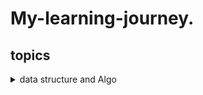  # My-learning-journey.
## topics
<details>
  <summary>data structure and Algo</summary>
  <h1>What is data struture</h1>
  <P>Data structure is a specialized format for organizing, sorting, and manipulating data. It defines the relationship between data and operations that can be performed on data.  Properly designed data structures can provide efficient methods for data retrieval, insertion, deletion, and sorting.</P>

  <details>
    <summary>Topic: 1</summary>
  <discription> 
    <h1> Learn about  arrays and link list </h1>
     <h3>Arrays: </h3> Arrays are allocated in contiguous memory locations, meaning that all elements are stored together in memory. The size of an  array is fixed when it is created. Insertions and deletions can be inefficient in arrays because elements need to be shifted or moved to maintain the contiguous structure. Insertions and deletions at the beginning or middle of an array can take O(n) time on average, where n is the number of elements. Accessing elements in an array is very efficient using index-based access. It takes O(1) time to access an element directly using its index. Access: O(1), Insertions/Deletions at the end: O(1) or O(n) (if reallocation is needed).
     <h3>LinkList: </h3>
      <p>
         Linked lists consist of nodes that are not necessarily stored in contiguous memory locations. Each node contains both data and a          reference (or pointer) to the next node in the list. The size of a linked list can grow dynamically as nodes are added.
         Linked lists are designed for efficient insertions and deletions, especially when they involve adding or removing nodes from the          beginning or middle of the list. These operations generally take O(1) time if you have a reference to the node.
        Accessing elements in a linked list requires traversing from the head node to the desired node, which takes O(n) time on average         in the worst case. Linked lists have higher memory overhead due to the additional memory required for the node pointers.
       Access: O(n), Insertions/Deletions at the beginning/middle: O(1), Insertions/Deletions at the end: O(n) (if traversal is needed).
        </p>
    <br>
    <br>
  </discription>
  </details>


  
  <details>
    <summary>Topic: 2 (What is the stack?)</summary>
  <discription> 
    <h1> Stack </h1>
        <h3>Stack: </h3> 
            a stack is a data structure that follows the Last In First Out (LIFO) principle. Think of it as a stack of plates where you can only add or remove plates from the top.
        <h3>Basic Operations:</h3>
            Push: Adding an item to the stack is called pushing. The item is added to the top of the stack. <br>
            Pop: Removing an item from the stack is called popping. The top item is removed from the stack.<br>
            Peek or Top: Viewing the top item without removing it from the stack.<br>
            IsEmpty: Checking if the stack is empty.<br>
            IsFull: Checking if the stack is full (in cases where the stack has a fixed size).<br>

  </discription>
  </details>
  
  <details> 
   <summary>LinkLIst Code in C++ with all basic Operations</summary>
   <discription>
    <h2>Code of linked list </h2>
    <h3>How to create a linked list in C++ and append an element at its beginning. Insert At the end and also Insert at mid of the LinkedList and how can we traverse the linkedlist</h3>
    <p>
    
     
     
     
     class Node {
     public:
       int data;
       Node *Next;
     
       Node(int val){
         data = val;
         Next = nullptr;
       }
     };
     
     class LinkedList{
       Node *head;
       Node *tail;
       int size;
     public:
       LinkedList(){
         head = nullptr;
         tail = nullptr;
         size = 0;
       }
      void Insert(int val){
        Node *newNode = new Node(val);
        if(head == nullptr){
          head = newNode;
          tail = newNode;
          size++;
        }
        else{
          tail->Next = newNode;
          tail = newNode;
          size++;
          tail->Next = head;
        }
      }
     void InsertAtMiddle(int val) {
         Node *newNode = new Node(val);
     
         if (size == 0) {
             head = newNode;
             tail = newNode;
             newNode->Next = head;
             size++;
         } else {
             Node *temp = head;
             int mid = size / 2;
             while (mid > 1) {
                 temp = temp->Next;
                 mid--;
             }
     
             newNode->Next = temp->Next;
             temp->Next = newNode;
             size++;
         }
     }
     
     void DeleteAtFirst(){
       if(size == 0){
         cout << "List is empty. Cannot delete from an empty list." << endl;
         return;
       }
       else if( size == 1){
         delete head;
         head = nullptr;
         tail = nullptr;
         size--;
       }
       else{
         Node * temp = head;
         head = head->Next;
         tail->Next = head;
         delete temp;
         size--;
       }
     }
     
     
     
     
     
     
     
     void Print() {
         Node *current = head;
         do {
             cout << current->data << " ";
             current = current->Next;
         } while (current != head);
     
         cout << endl;
     }
     
     
     };
     
     
     int main(){
       LinkedList myList;
       myList.Insert(10);
       myList.Insert(20);
       myList.Insert(40);
       myList.Insert(50);
       myList.InsertAtMiddle(15);
       myList.Print();
       myList.Insert(100);
       myList.Print();
       myList.DeleteAtFirst();
       myList.Print();
       return 0;
     }


    
   </discription>
  </details>

  <details> 
   <summary>Reverse the LinkLIst Code in C++</summary>
   <discription>
    <h2>Code of linked list </h2>
    <h3>How to reverse the linkedlist in C++</h3>
    <p>
            
     ListNode* reverseList(ListNode* head) {
               if (head == nullptr || head->next == nullptr) {
               return head;
           }
           
           ListNode* restReversed = reverseList(head->next);
           head->next->next = head;
           head->next = nullptr;
           
           return restReversed;
           }


    
   </discription>
  </details>
  

  
  <details>
   <summary>array Fundamental Code</summary>
   <details>
    <summary>Insertion</summary>
    
     `      #include <iostream>
            using namespace std;
      
        int main() {
          const int MAX_SIZE = 5; // array maz size
          int arr[MAX_SIZE] = {1, 2, 3, 5};
          int size = sizeof(arr)/sizeof(arr[0]); // current size of array
          int newIndex = 3;
          int newValue = 4;
        
          for(int i = size; i > newIndex; i--){
            arr[i] = arr[i - 1];
          }
        
          arr[newIndex] = newValue;
          
          cout << "Array after Insertion: "<< endl;
          for(int i = 0; i < size; i++){
            cout << arr[i] << " ";
          }
        
        
          return 0;
        }
`
   </details>
<details>
    <summary>Deletion</summary>


    
    `          #include <iostream>
               using namespace std;
             
          int main() {
            const int MAX_SIZE = 5; // array maz size
            int arr[MAX_SIZE] = {1, 2, 3, 4, 5};
            int size = sizeof(arr)/sizeof(arr[0]); // current size of array
          
            int deleteIndex = 3;
          
            for(int i = deleteIndex; i < size -1; i++){
              arr[i] = arr[i + 1];
            }
          
            size--;
            cout << "Array after Insertion: "<< endl;
            for(int i = 0; i < size; i++){
              cout << arr[i] << " ";
            }
          
          
            return 0;
          }
   </details>
<details>
  <summary>find the index of highest number</summary>

 
         #include "iostream"
         using namespace std;
             
     int main(){
       int arr[]= {1,3,4,7};
       int size = sizeof(arr)/sizeof(arr[0]);
       int Index = 0;
       int max_num = 0;
     
       for(int i =0; i < size; i++){
         if(arr[i] > max_num){
           max_num = arr[i];
           Index = i;
         }
       }
       cout<<"Max Number: " << max_num << endl;
       cout << "index of max numebr: " <<Index << endl;
       return 0;
     }

 </details>
 <details>
  <summary>Traverse the 2D-Array</summary>
  
      int main(){
       const int Row = 3;
       const int Col = 3;
      int arr[Row][Col] = {
          {1,2,3},
          {4,5,6},
          {7,8,9}
        };
       int size = sizeof(arr)/ sizeof(arr[0][0]);
      
        for(int i = 0 ; i < Row; i++){
          for(int j = 0; j < Col; j++){
            cout << arr[i][j] <<endl;
          }
        }
      
        return 0;
      }

 </details>
   
  <summary>find the index of highest number</summary>
  
         #include "iostream"
         using namespace std;
              
     int main(){
       int arr[]= {1,3,4,7};
       int size = sizeof(arr)/sizeof(arr[0]);
       int Index = 0;
       int max_num = 0;
     
       for(int i =0; i < size; i++){
         if(arr[i] > max_num){
           max_num = arr[i];
           Index = i;
         }
       }
       cout<<"Max Number: " << max_num << endl;
       cout << "index of max numebr: " <<Index << endl;
       return 0;
     }

 </details>
 <details>
  <summary>Algo Empirical Analysis</summary>

  
               #include <iostream>
                
               #include <chrono>
               using namespace std;
         
         int main() {
             auto start = chrono::high_resolution_clock::now();
         
             // Code to be analyzed
         
             auto stop = chrono::high_resolution_clock::now();
             auto duration = chrono::duration_cast<chrono::microseconds>(stop - start);
         
             cout << "Time taken: " << duration.count() << " microseconds" << endl;
         
             return 0;
         }

 </details>
 
   <details>
  <summary>Stack using array</summary>
     #include <iostream>
   using namespace std;
   
   const int MAX_SIZE = 100; // Maximum size of the stack

class Stack {
private:
    int top; // Index of the top element in the stack
    int arr[MAX_SIZE]; // Array to store stack elements

public:
    // Constructor to initialize the stack
    Stack() {
        top = -1; // Stack is initially empty
    }

    // Function to push an element onto the stack
    void push(int value) {
        if (top >= MAX_SIZE - 1) {
            cout << "Stack overflow! Cannot push element " << value << endl;
        } else {
            arr[++top] = value;
            cout << "Pushed " << value << " onto the stack." << endl;
        }
    }

    // Function to pop an element from the stack
    void pop() {
        if (top < 0) {
            cout << "Stack underflow! Cannot pop from an empty stack." << endl;
        } else {
            cout << "Popped " << arr[top--] << " from the stack." << endl;
        }
    }

    // Function to check if the stack is empty
    bool isEmpty() {
        return top < 0;
    }

    // Function to peek at the top element of the stack
    int peek() {
        if (top < 0) {
            cout << "Stack is empty." << endl;
            return -1; // Return a sentinel value indicating an empty stack
        }
        return arr[top];
        }
       };
      
    int main() {
       Stack stack;
       stack.push(1);
       stack.push(2);
       stack.push(3);
   
       cout << "Top element: " << stack.peek() << endl;
   
       stack.pop();
       cout << "Top element after pop: " << stack.peek() << endl;
   
       stack.pop();
       stack.pop();
       stack.pop(); // Trying to pop from an empty stack
   
       return 0;
        }

           
 </details> 
 </details>
   
  </details>

</details>

